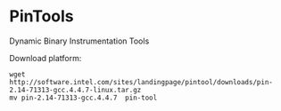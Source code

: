 # PinTools

Dynamic Binary Instrumentation Tools

Download platform:
```
wget http://software.intel.com/sites/landingpage/pintool/downloads/pin-2.14-71313-gcc.4.4.7-linux.tar.gz
mv pin-2.14-71313-gcc.4.4.7  pin-tool
```
